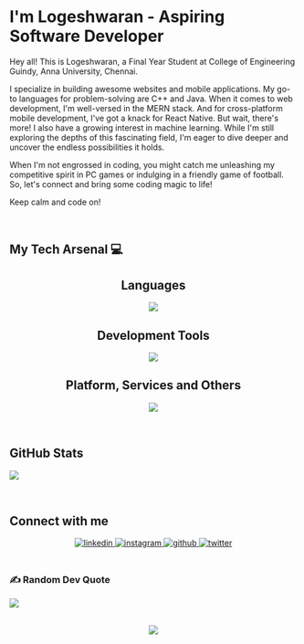 <!--### Hi there 👋-->

<!--


<div align="center">
<img src="https://rishavanand.github.io/static/images/greetings.gif" align="center" style="width: 100%" />
</div>  
-->

  


# I'm Logeshwaran - Aspiring Software Developer 

Hey all! This is Logeshwaran, a Final Year Student at College of Engineering Guindy, Anna University, Chennai.

I specialize in building awesome websites and mobile applications. My go-to languages for problem-solving are C++ and Java. When it comes to web development, I'm well-versed in the MERN stack. And for cross-platform mobile development, I've got a knack for React Native. But wait, there's more! I also have a growing interest in machine learning. While I'm still exploring the depths of this fascinating field, I'm eager to dive deeper and uncover the endless possibilities it holds.

When I'm not engrossed in coding, you might catch me unleashing my competitive spirit in PC games or indulging in a friendly game of football. So, let's connect and bring some coding magic to life!

Keep calm and code on!

<br/>

## My Tech Arsenal 💻

<h2 align="center">Languages</h2>
<p align="center">
  <a href="https://skillicons.dev">
    <img src="https://skillicons.dev/icons?i=c,cpp,java,python" />
  </a>
</p>

<h2 align="center">Development Tools </h2>
<p align="center">
  <a href="https://skillicons.dev">
    <img src="https://skillicons.dev/icons?i=html,css,javascript,react,bootstrap,nodejs,express,mysql,mongodb" />
  </a>
</p>
 
<h2 align="center">Platform, Services and Others </h2>
<p align="center">
  <a href="https://skillicons.dev">
    <img src="https://skillicons.dev/icons?i=firebase,vercel,heroku,netlify,vscode,linux,github,postman,selenium" />
  </a>
</p>


<br/>  


 ## GitHub Stats
![](https://github-readme-stats.vercel.app/api/top-langs/?username=logeshwaran95&theme=jolly&hide_border=false&include_all_commits=false&count_private=false&layout=compact)
  

<br/>  



## Connect with me  
<div align="center">
<a href="https://linkedin.com/in/logeshwaran-" target="_blank">
<img src=https://img.shields.io/badge/linkedin-%231E77B5.svg?&style=for-the-badge&logo=linkedin&logoColor=white alt=linkedin style="margin-bottom: 5px;" />
</a>
<a href="https://instagram.com/logeshsiva95" target="_blank">
<img src=https://img.shields.io/badge/instagram-%23000000.svg?&style=for-the-badge&logo=instagram&logoColor=white alt=instagram style="margin-bottom: 5px;" />
</a>
<a href="https://github.com/logeshwaran95" target="_blank">
<img src=https://img.shields.io/badge/github-%2324292e.svg?&style=for-the-badge&logo=github&logoColor=white alt=github style="margin-bottom: 5px;" />
</a>
<a href="https://twitter.com/Logeshwaran395" target="_blank">
<img src=https://img.shields.io/badge/twitter-%2300acee.svg?&style=for-the-badge&logo=twitter&logoColor=white alt=twitter style="margin-bottom: 5px;" />
</a>  
</div> 

<br/>

### ✍️ Random Dev Quote
![](https://quotes-github-readme.vercel.app/api?type=horizontal&theme=radical)

<br/>

<!--
## Github Stats  
<div align="center"><img src="https://github-readme-stats.vercel.app/api?username=logeshwaran95&show_icons=true&count_private=true&hide_border=true" align="center" style="width: 100%" /></div>  

<br/> 
 
-->



  


<div align="center"><img src="https://spotify-github-profile.vercel.app/api/view?uid=31sa2airhc76krdjpckbg7e3i42y&cover_image=true&theme=default&bar_color=53b14f&bar_color_cover=false" /></div>  

<br/>  

<!-- <div align="center">
<img src="https://komarev.com/ghpvc/?username=logeshwaran95&&style=flat-square" align="center" />
</div>   -->
  

<br/>  

